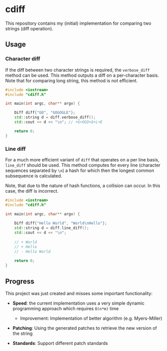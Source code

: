 # cdiff

This repository contains my (initial) implementation for comparing two strings (diff operation).

## Usage

### Character diff

If the diff between two character strings is required, the `verbose_diff` method can be used.
This method outputs a diff on a per-character basis. Note that for comparing long string, this
method is not efficient.

```c++
#include <iostream>
#include "cdiff.h"

int main(int argc, char** argv) {

    Diff diff{"GO", "GOGOGLE"};
    std::string d = diff.verbose_diff();
    std::cout << d << "\n"; // +G+OGO+G+L+E

    return 0;
}
```

### Line diff

For a much more efficient variant of `diff` that operates on a per line basis, `line_diff`
should be used. This method computes for every line (character sequences separated by `\n`)
a hash for which then the longest common subsequence is calculated.

Note, that due to the nature of hash functions, a collision can occur. In this case, the
diff is incorrect.

```c++
#include <iostream>
#include "cdiff.h"

int main(int argc, char** argv) {
    
    Diff diff{"Hello World", "World\nHello"};
    std::string d = diff.line_diff();
    std::cout << d << "\n";
    
    // + World
    // + Hello
    // - Hello World
    
    return 0;
}
```

## Progress

This project was just created and misses some important functionality:

- **Speed**: the current implementation uses a very simple dynamic programming approach which requires
`O(n*m)` time
    - Improvement: Implementation of better algorithm (e.g. Myers-Miller)
    
- **Patching**: Using the generated patches to retrieve the new version of the string
- **Standards**: Support different patch standards